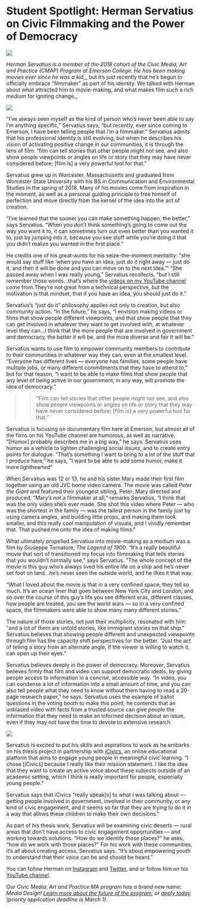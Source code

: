 # Student Spotlight: Herman Servatius on Civic Filmmaking and the Power of Democracy

![](https://res.cloudinary.com/engagement-lab-home/image/upload/v1/homepage-2.0/news/medium/1_UAFa2cbdPQcl9AW8ZxGB0Q.png)

_Herman Servatius is a member of the 2018 cohort of the Civic Media, Art and Practice (CMAP) Program at Emerson College. He has been making movies ever since he was a kid_,_ but it’s just recently that he’s begun to officially embrace “filmmaker” as part of his identity. We talked with Herman about what attracted him to movie-making, and what makes film such a rich medium for igniting change._

![](https://res.cloudinary.com/engagement-lab-home/image/upload/v1/homepage-2.0/news/medium/1_zkQADk8t0JjrIwKrJCuMLw.jpeg)

“I’ve always seen myself as the kind of person who’s never been able to say I’m anything specific,” Servatius says, “but recently, ever since coming to Emerson, I have been telling people that I’m a filmmaker.” Servatius admits that his professional identity is still evolving, but when he describes his vision of activating positive change in our communities, it is through the lens of film: “film can tell stories that other people might not see, and also show people viewpoints or angles on life or story that they may have never considered before; [film is] a very powerful tool for that.”

Servatius grew up in Worcester, Massachusetts and graduated from Worcester State University with his BS in Communication and Environmental Studies in the spring of 2018. Many of his movies come from inspiration in the moment, as well as a personal guiding principle to free himself of perfection and move directly from the kernel of the idea into the act of creation.

“I’ve learned that the sooner you can make something happen, the better,” says Servatius. “When you don’t think something’s going to come out the way you want it to, it can sometimes turn out even better than you wanted it to, just by jumping into it, because you see stuff while you’re doing it that you didn’t realize you wanted in the first place.”

He credits one of his great-aunts for his seize-the-moment mentality: “she would say stuff like ‘when you have an idea, just do it right away — just do it, and then it will be done and you can move on to the next idea.’” “She passed away when I was really young,” Servatius recollects, “but I still remember those words…that’s where the [videos on my YouTube channel](https://www.youtube.com/channel/UCANO9M_926sP04ler4P4XBw) come from.They’re not great from a technical perspective, but the motivation is that mindset, that if you have an idea, you should just do it.”

Servatius’s “just do it” philosophy applies not only to creation, but also community action. “In the future,” he says, “I envision making videos or films that show people different viewpoints, and that show people that they can get involved in whatever they want to get involved with, at whatever level they can…I think that the more people that are involved in government and democracy, the better it will be, and the more diverse and fair it will be.”

Servatius wants to use film to empower community members to contribute to their communities in whatever way they can, even at the smallest level. “Everyone has different lives — everyone has families, some people have multiple jobs, or many different commitments that they have to attend to,” but for that reason, “I want to be able to make films that show people that any level of being active in our government, in any way, will promote the idea of democracy.”

> > “Film can tell stories that other people might not see, and also show people viewpoints or angles on life or story that they may have never considered before; [film is] a very powerful tool for that.”

Servatius is focusing on documentary film here at Emerson, but almost all of the films on his YouTube channel are humorous, as well as narrative. “[Humor] probably describes me in a big way,” he says. Servatius uses humor as a vehicle to lighten challenging social issues, and to create entry points for dialogue. “That’s something I want to bring to a lot of the stuff that I produce here,” he says, “I want to be able to add some humor, make it more lighthearted”

When Servatius was 12 or 13, he and his sister Mary made their first film together using an old JVC home video camera. The movie was called _Peter the Giant_ and featured their youngest sibling, Peter; Mary directed and produced. “Mary’s not a filmmaker at all,” remarks Servatius, “I think that was the only video she’s ever made. She shot this video where Peter — who was the shortest in the family — was the tallest person in the family just by using camera angles, and building little props, and making them look smaller, and this really cool manipulation of visuals, and I vividly remember that. That pushed me onto the idea of making films.”

What ultimately propelled Servatius into movie-making as a medium was a film by Giuseppe Tornatore, _The Legend of 1900_. “It’s a really beautiful movie that sort of transitioned my focus into filmmaking that tells stories that you wouldn’t normally see,” says Servatius. “The whole concept of the movie is this guy who’s always lived his entire life on a ship and he’s never set foot on land…he’s never seen the outside world, and he likes it that way.

“What I loved about the movie is that in a very confined space, they tell so much. It’s an ocean liner that goes between New York City and London, and so over the course of this guy’s life you see different eras, different classes, how people are treated, you see the world wars — so in a very confined space, the filmmakers were able to show many many different stories.”

The nature of those stories, not just their multiplicity, resonated with him: “and a lot of them are untold stories, like immigrant stories on that ship.” Servatius believes that showing people different and unexpected viewpoints through film has the capacity shift perspectives for the better. “Just the act of telling a story from an alternate angle, if the viewer is willing to watch it, can open up their eyes.”

Servatius believes deeply in the power of democracy. Moreover, Servatius believes firmly that film and video can support democratic ideals, by giving people access to information in a concise, accessible way. “In video, you can condense a lot of information into a small amount of time, and you can also tell people what they need to know without them having to read a 20-page research paper,” he says. Servatius uses the example of ballot questions in the voting booth to make this point; he contends that an unbiased video with facts from a trusted source can give people the information that they need to make an informed decision about an issue, even if they may not have the time to devote to extensive research.

![](https://res.cloudinary.com/engagement-lab-home/image/upload/v1/homepage-2.0/news/medium/1_EdeV3VmOcN-0FLV4-aqStg.jpeg)

Servatius is excited to put his skills and aspirations to work as he embarks on his thesis project in partnership with [iCivics](https://www.icivics.org/), an online educational platform that aims to engage young people in meaningful civic learning. “I chose [iCivics] because I really like their mission statement. I like the idea that they want to create an active voice about these subjects outside of an academic setting, which I think is really important for people, especially young people.”

Servatius says that iCivics “really speak[s] to what I was talking about — getting people involved in government, involved in their community, or any kind of civic engagement, and it seems so far that they are trying to do it in a way that allows these children to make their own decisions.”

As part of his thesis work, Servatius will be examining civic deserts — rural areas that don’t have access to civic engagement opportunities — and working towards solutions. “How do we identify those places?” he asks, “how do we work with those places?” For his work with these communities, it’s all about creating access, Servatius says. “It’s about empowering youth to understand that their voice can be and should be heard.”

You can follow Herman on [Instagram](https://www.instagram.com/hecklesthetiger/) and [Twitter](https://twitter.com/hecklesthetiger), and or follow him on his [YouTube channel](https://www.youtube.com/channel/UCANO9M_926sP04ler4P4XBw).

_Our Civic Media: Art and Practice MA program has a brand new name: Media Design! [Learn more about the future of the program](https://medium.com/engagement-lab-emerson-college/program-director-paul-mihailidis-on-our-ma-in-media-design-same-mission-clearer-approach-ca673cdd96b4), or [apply today](https://www.emerson.edu/academics/media-design-ma) (priority application deadline is March 1)._
